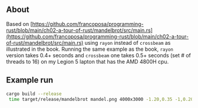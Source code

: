 ## About
Based on [https://github.com/francoposa/programming-rust/blob/main/ch02-a-tour-of-rust/mandelbrot/src/main.rs](https://github.com/francoposa/programming-rust/blob/main/ch02-a-tour-of-rust/mandelbrot/src/main.rs) using `rayon` instead of `crossbeam` as illustrated in the book. Running the same example as the book, `rayon` version takes 0.4+ seconds and `crossbeam` one takes 0.5+ seconds (set # of threads to 16) on my Legion 5 lapton that has the AMD 4800H cpu.

## Example run
```bash
cargo build --release
 time target/release/mandelbrot mandel.png 4000x3000 -1.20,0.35 -1,0.20 
 ```
